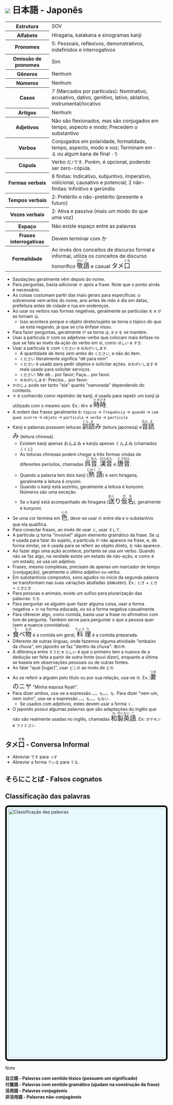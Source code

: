 # <img src="https://flagsapi.com/JP/flat/32.png"> 日本語 - Japonês

<table>
    <tr>
        <th>Estrutura</th>
        <td>SOV</td>
    </tr>
    <tr>
        <th>Alfabeto</th>
        <td>Hiragana, katakana e sinogramas kanji</td>
    </tr>
    <tr>
        <th>Pronomes</th>
        <td>5: Pessoais, reflexivos, demonstrativos, indefinidos e interrogativos</td>
    </tr>
    <tr>
        <th>Omissão de pronomes</th>
        <td>Sim</td>
    </tr>
    <tr>
        <th>Gêneros</th>
        <td>Nenhum</td>
    </tr>
    <tr>
        <th>Números</th>
        <td>Nenhum</td>
    </tr>
    <tr>
        <th>Casos</th>
        <td>7 (Marcados por partículas): Nominativo, acusativo, dativo, genitivo, lativo, ablativo, instrumental/locativo</td>
    </tr>
    <tr>
        <th>Artigos</th>
        <td>Nenhum</td>
    </tr>
    <tr>
        <th>Adjetivos</th>
        <td>Não são flexionados, mas são conjugados em tempo, aspecto e modo; Precedem o substantivo</td>
    </tr>
    <tr>
        <th>Verbos</th>
        <td>Conjugados em polaridade, formalidade, tempo, aspecto, modo e voz; Terminam em <code>-る</code> ou algum kana de final <code>-う</code></td>
    </tr>
    <tr>
        <th>Cópula</th>
        <td>Verbo <code>だ/です</code>. Porém, é opcional, podendo ser zero-cópula.</td>
    </tr>
    <tr>
        <th>Formas verbais</th>
        <td>6 finitas: Indicativo, subjuntivo, imperativo, volicional, causativo e potencial; 2 não-finitas: Infinitivo e gerúndio</td>
    </tr>
    <tr>
        <th>Tempos verbais</th>
        <td>2: Pretérito e não-pretérito (presente e futuro)</td>
    </tr>
    <tr>
        <th>Vozes verbais</th>
        <td>2: Ativa e passiva (mais um modo do que uma voz)</td>
    </tr>
    <tr>
        <th>Espaço</th>
        <td>Não existe espaço entre as palavras</td>
    </tr>
    <tr>
        <th>Frases interrogativas</th>
        <td>Devem terminar com か</td>
    </tr>
    <tr>
        <th>Formalidade</th>
        <td>Ao invés dos conceitos de discurso formal e informal, utiliza os conceitos de discurso honorífico <font size="5"><code><ruby>敬<rt>けい</rt>語<rt>ご</rt></ruby></code></font> e casual <font size="5"><code>タメ<ruby>口<rt>ぐち</rt></ruby></code></font></td>
    </tr>
</table>

-   Saudações geralmente vêm depois do nome.
-   Para perguntas, basta adicionar `か` após a frase. Note que o ponto ainda é necessário.
-   As coisas costumam partir das mais gerais para específicas: o sobrenome vem antes do nome, ano antes de mês e dia em datas, prefeitura antes de cidade e rua em endereços.
-   Ao usar os verbos nas formas negativas, geralmente as partículas `を` e `が` se tornam `は`.
    -   Isso acontece porque o objeto direto/sujeito se torna o tópico do que se está negando, já que se cria ênfase nisso.
-   Para fazer perguntas, geralmente `が` se torna `は`, e o `を` se mantém.
-   Usar a partícula `が` com os adjetivos-verbo que colocam mais ênfase no que se fala ao invés da ação do verbo em si, como `ほしい` e `すき`.
-   Usar a partícula `を` com `ください` e `おねがいします`.
    -   A quantidade de itens vem antes do `ください`, e não do item.
    -   `ください` literalmente signfica "dê para mim".
    -   `ください` é usado para pedir objetos e solicitar ações. `おねがいします` é mais usado para solicitar serviços.
    -   `ください`: Me dê... por favor; Faça... por favor.
    -   `おねがいします`: Preciso... por favor.
-   `かのじょ` pode ser tanto "ela" quanto "namorada" dependendo do contexto.
-   `々` é conhecido como repetidor de kanji, é usado para repetir um kanji já utilizado com o mesmo som. Ex.: `時々` é <font size="5"><code><ruby>時<rt>とき</rt>時<rt>どき</rt></ruby></code></font>.
-   A ordem das frases geralmente é: `tópico` → `frequência` → `quando` → `com quem ocorre` → `objeto` → `partícula` → `verbo` → `partícula`
-   Kanji e palavras possuem leituras <font size="5"><code><ruby>訓<rt>くん</rt>読<rt>よ</rt></ruby>み</code></font> (leitura japonesa) e <font size="5"><code><ruby>音<rt>おん</rt>読<rt>よ</rt></ruby>み</code></font> (leitura chinesa).
    -   Existem kanji apenas おんよみ e kanjis apenas くんよみ (chamados `こくじ`)
    -   As leituras chinesas podem chegar a três formas vindas de diferentes períodos, chamadas <font size="5"><code><ruby>呉<rt>ご</rt>音<rt>おん</rt></ruby></code></font>, <font size="5"><code><ruby>漢<rt>かん</rt>音<rt>おん</rt></ruby></code></font> e <font size="5"><code><ruby>唐<rt>とう</rt>音<rt>おん</rt></ruby></code></font>.
    -   Quando a palavra tem dois kanji (<font size="5"><code><ruby>熟<rt>じゅく</rt>語<rt>ご</rt></ruby></code></font>) e sem hiragana, geralmente a leitura é onyomi.
    -   Quando o kanji está sozinho, geralmente a leitura é kunyomi. Números são uma exceção.
    -   Se o kanji está acompanhado de hiragana (<font size="5"><code><ruby>送<rt>おく</rt></ruby>り<ruby>仮<rt>が</rt>名<rt>な</rt></ruby></code></font>), geralmente é kunyomi.
-   Se uma cor termina em <font size="5"><code><ruby>色<rt>いろ</rt></ruby></code></font>, deve-se usar `の` entre ela e o substantivo que ela qualifica.
-   Para conectar frases, ao invés de usar `と`, usar `そして`.
-   A partícula `は` torna "invisível" algum elemento gramático da frase. Se `は` é usada para falar do sujeito, a partícula `が` não aparece na frase, e, de forma similar, se é usada para se referir ao objeto direto, `を` não aparece.
-   Ao fazer algo uma ação acontece, portanto se usa um verbo. Quando não se faz algo, na verdade existe um estado de não-ação, e como é um estado, se usa um adjetivo.
-   Frases, mesmo complexas, precisam de apenas um marcador de tempo (conjugação), geralmente o último adjetivo ou verbo.
-   Em substantivos compostos, sons agudos no início da segunda palavra se transformam nas suas variações abafadas (dakuten). Ex.: `とき` + `とき` = `ときどき`
-   Para pessoas e animais, existe um sufixo para plurarização das palavras: `たち`
-   Para perguntar se alguém quer fazer alguma coisa, usar a forma negativa + `か` na forma educada, ou só a forma negativa casualmente.
-   Para oferecer algo, como comida, basta usar a frase no afirmativo com tom de pergunta. Também serve para perguntar o que a pessoa quer (sem a nuance convidativa).
-   <font size="5"><code><ruby>食<rt>た</rt></ruby>べ<ruby>物<rt>もの</rt></ruby></code></font> é a comida em geral, <font size="5"><code><ruby>料<rt>りょう</rt>理<rt>り</rt></ruby></code></font> é a comida preparada.
-   Diferente de outras línguas, onde fazemos alguma atividade "embaixo da chuva", em japonês se faz "dentro da chuva": `雨の中`.
-   A diferença entre `そうだ` e `らしい` é que o primeiro tem a nuance de a dedução ser feita a partir de outra fonte (ouvi dizer), enquanto a última se baseia em observações pessoais ou de outras fontes.
-   Ao falar "qual [lugar]", usar `どこの` ao invés de `どの`
-   Ao se referir a alguém pelo título ou por sua relação, usa-se `の`. Ex.: <font size="5"><code><ruby>妻<rt>つま</rt>のニヤ</ruby></code></font> "Minha esposa Nyah".
-   Para dizer ambos, usa-se a expressão `。。。も。。。も`. Para dizer "nem um, nem outro", usa-se a expressão `。。。も。。。もない`.
    -   Se usados com adjetivos, estes devem usar a forma `く`.
-   O japonês possui algumas palavras que são adaptações do inglês que não são realmente usadas no inglês, chamadas <font size="5"><code><ruby>和<rt>わ</rt>製<rt>せい</rt>英<rt>えい</rt>語<rt>ご</rt></ruby></code></font>. Ex: `ポケモン` e `ファミコン`.

## タメ<ruby>口<rt>ぐち</rt></ruby> - Conversa Informal

-   Abreviar `です` para `っす`
-   Abreviar a forma `ている` para `てる`.

## そらにことば - Falsos cognatos

## Classificação das palavras

<img src="https://cdn.innovativelanguage.com/sns/em/blog/21/Grammar/pasted+image+0.png" alt="Classificação das palavras" style="width:50rem; background-color: #E8F9FD; border-radius: 10px; padding: 5px;border: 5px black solid;
"/>

<!-- prettier-ignore-start -->
>[!NOTE]
> **自立語 - Palavras com sentido léxico (possuem um significado)**</br>
> **付属語 - Palavras com sentido gramático (ajudam na construção da frase)**</br>
> **活用語 - Palavras conjugáveis**</br>
> **非活用語 - Palavras não-conjugáveis**
<!-- prettier-ignore-end -->
